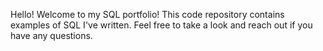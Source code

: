 Hello!
Welcome to my SQL portfolio! This code repository contains examples of SQL I've written. Feel free to take a look and reach out if you have any questions.

